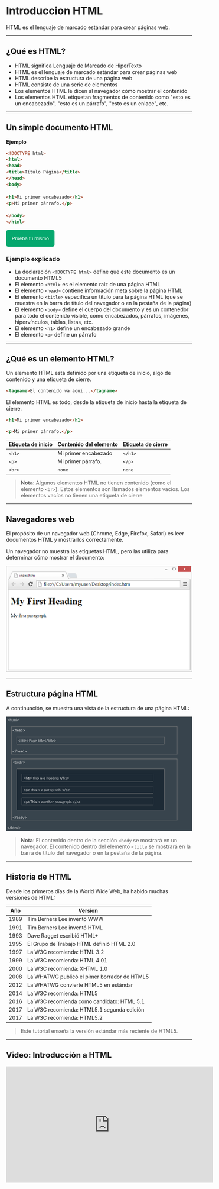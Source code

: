# Introduccion HTML

HTML es el lenguaje de marcado estándar para crear páginas web.

---

## ¿Qué es HTML?
- HTML significa Lenguaje de Marcado de HiperTexto
- HTML es el lenguaje de marcado estándar para crear páginas web
- HTML describe la estructura de una página web
- HTML consiste de una serie de elementos
- Los elementos HTML le dicen al navegador cómo mostrar el contenido
- Los elementos HTML etiquetan fragmentos de contenido como "esto es un encabezado", "esto es un párrafo", "esto es un enlace", etc.

---

## Un simple documento HTML

**Ejemplo**
```html
<!DOCTYPE html>
<html>
<head>
<title>Título Página</title>
</head>
<body>

<h1>Mi primer encabezado</h1>
<p>Mi primer párrafo.</p>

</body>
</html>
```

<button style="padding: 15px; background-color: #05a86e; border: none; border-radius: 5px; cursor: pointer;">
    <a href="https://www.w3schools.com/html/tryit.asp?filename=tryhtml_intro" style="color: white; text-decoration: none;" target="_blank">Prueba tú mismo</a>
</button>

### Ejemplo explicado
- La declaración `<!DOCTYPE html>` define que este documento es un documento HTML5
- El elemento `<html>` es el elemento raiz de una página HTML
- El elemento `<head>` contiene información meta sobre la página HTML
- El elemento `<title>` especifica un título para la página HTML (que se muestra en la barra de título del navegador o en la pestaña de la página)
- El elemento `<body>` define el cuerpo del documento y es un contenedor para todo el contenido visible, como encabezados, párrafos, imágenes, hipervínculos, tablas, listas, etc.
- El elemento `<h1>` define un encabezado grande
- El elemento `<p>` define un párrafo

---

## ¿Qué es un elemento HTML?
Un elemento HTML está definido por una etiqueta de inicio, algo de contenido y una etiqueta de cierre.

```html
<tagname>El contenido va aquí...</tagname>
```
El elemento HTML es todo, desde la etiqueta de inicio hasta la etiqueta de cierre.

```html
<h1>Mi primer encabezado</h1>
```
```html
<p>Mi primer párrafo.</p>
```

| Etiqueta de inicio    | Contenido del elemento               | Etiqueta de cierre |
|----------------|----------------------------|------------------------|
| `<h1>`         | Mi primer encabezado | `</h1>` |
| `<p>`   | Mi primer párrafo.        | `</p>` |
| `<br>`            | `none`     | `none`     |

>**Nota**: Algunos elementos HTML no tienen contenido (como el elemento `<br>`). Estos elementos son llamados elementos vacíos. Los elementos vacíos no tienen una etiqueta de cierre

---

## Navegadores web
El propósito de un navegador web (Chrome, Edge, Firefox, Safari) es leer documentos HTML y mostrarlos correctamente.

Un navegador no muestra las etiquetas HTML, pero las utiliza para determinar cómo mostrar el documento:

![Google Chrome](./images/img_chrome.png)

---

## Estructura página HTML

A continuación, se muestra una vista de la estructura de una página HTML:

![](./images/estructura-pagina-html.png)

>**Nota**: El contenido dentro de la sección `<body` se mostrará en un navegador. El contenido dentro del elemento `<title` se mostrará en la barra de título del navegador o en la pestaña de la página.

---

## Historia de HTML

Desde los primeros días de la World Wide Web, ha habido muchas versiones de HTML:

| Año  | Version                      |
|------|------------------------------|
| 1989 | Tim Berners Lee inventó WWW  |
| 1991 | Tim Berners Lee inventó HTML |
| 1993 | Dave Ragget escribió HTML+   |
| 1995 | El Grupo de Trabajo HTML definió HTML 2.0 |
| 1997 | La W3C recomienda: HTML 3.2 |
| 1999 | La W3C recomienda: HTML 4.01 |
| 2000 | La W3C recomienda: XHTML 1.0 |
| 2008 | La WHATWG publicó el pimer borrador de HTML5 |
| 2012 | La WHATWG convierte HTML5 en estándar |
| 2014 | La W3C recomienda: HTML5 |
| 2016 | La W3C recomienda como candidato: HTML 5.1 |
| 2017 | La W3C recomienda: HTML5.1 segunda edición |
| 2017 | La W3C recomienda: HTML5.2 |

> Este tutorial enseña la versión estándar más reciente de HTML5.

---

## Video: Introducción a HTML
<iframe width="560" height="315" src="https://www.youtube.com/embed/it1rTvBcfRg?si=YfDR4jYJbciBEUc4" title="YouTube video player" frameborder="0" allow="accelerometer; autoplay; clipboard-write; encrypted-media; gyroscope; picture-in-picture; web-share" referrerpolicy="strict-origin-when-cross-origin" allowfullscreen></iframe>